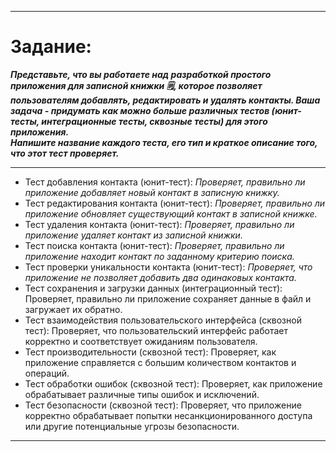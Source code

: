 ___
 #  Задание:
 _**Представьте, что вы работаете над разработкой простого приложения для записной книжки 🗒, которое позволяет пользователям добавлять, редактировать и удалять контакты.
  Ваша задача - придумать как можно больше различных тестов (юнит-тесты, интеграционные тесты, сквозные тесты) для этого приложения.    
  Напишите название каждого теста, его тип и краткое описание того, что этот тест проверяет.**_
___

 * Тест добавления контакта (юнит-тест):  *Проверяет, правильно ли приложение добавляет новый контакт в записную книжку.*  
 * Тест редактирования контакта (юнит-тест):  _Проверяет, правильно ли приложение обновляет существующий контакт в записной книжке._  
 * Тест удаления контакта (юнит-тест):  _Проверяет, правильно ли приложение удаляет контакт из записной книжки._   
 * Тест поиска контакта (юнит-тест):  _Проверяет, правильно ли приложение находит контакт по заданному критерию поиска._  
 * Тест проверки уникальности контакта (юнит-тест):  _Проверяет, что приложение не позволяет добавить два одинаковых контакта._   
 * Тест сохранения и загрузки данных (интеграционный тест): Проверяет, правильно ли приложение сохраняет данные в файл и загружает их обратно.   
 * Тест взаимодействия пользовательского интерфейса (сквозной тест): Проверяет, что пользовательский интерфейс работает корректно и соответствует ожиданиям пользователя.   
 * Тест производительности (сквозной тест): Проверяет, как приложение справляется с большим количеством контактов и операций.   
 * Тест обработки ошибок (сквозной тест): Проверяет, как приложение обрабатывает различные типы ошибок и исключений.   
 * Тест безопасности (сквозной тест): Проверяет, что приложение корректно обрабатывает попытки несанкционированного доступа или другие потенциальные угрозы безопасности.   
___
